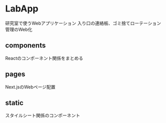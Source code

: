 # LabApp
研究室で使うWebアプリケーション
入り口の連絡板、ゴミ捨てローテーション管理のWeb化
## components
Reactのコンポーネント関係をまとめる
## pages
Next.jsのWebページ配置
## static
スタイルシート関係のコンポーネント
